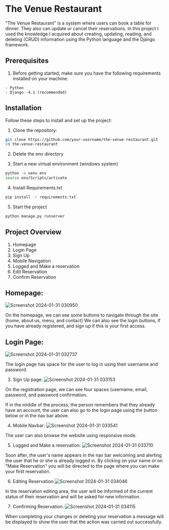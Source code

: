 # The Venue Restaurant

"The Venue Restaurant" is a system where users can book a table for dinner. They also can update or cancel their reservations.
In this project I used the knowledge I acquired about creating, updating, reading, and deleting (CRUD) information using the Python language and the Django framework.


## Prerequisites

1. Before getting started, make sure you have the following requirements installed on your machine:
```
- Python
- Django -4.1 (recommended)
```
## Installation

Follow these steps to install and set up the project:

1. Clone the repository:

```bash
git clone https://github.com/your-username/the-venue-restaurant.git
cd the-venue-restaurant
```
2. Delete the env directory
  
3. Start a new virtual environment (windows system)
```bash
python -m venv env
source env/Scripts/activate
```

4. Install Requirements.txt
```bash
pip install -r requirements.txt
```

5. Start the project
```bash
python manage.py runserver
```
   

## Project Overview
1. Homepage
2. Login Page
3. Sign Up
4. Mobile Navigation
5. Logged and Make a reservation
6. Edit Reservation
7. Confirm Reservation

## Homepage:
![Screenshot 2024-01-31 030950](https://github.com/felipesimao1/The-Venue-Restaurant/assets/31260554/13b91797-89da-4fc3-974f-d9e7b2f0aadc)

On the homepage, we can see some buttons to navigate through the site (home, about us, menu, and contact)
We can also see the login buttons, if you have already registered, and sign up if this is your first access.

## Login Page:
![Screenshot 2024-01-31 032737](https://github.com/felipesimao1/The-Venue-Restaurant/assets/31260554/679c609e-f5a5-4b31-90ed-d83fc6f33c14)

The login page has space for the user to log in using their username and password.

3. Sign Up page:
![Screenshot 2024-01-31 033153](https://github.com/felipesimao1/The-Venue-Restaurant/assets/31260554/70658caa-2f4e-4275-b848-a79b0ea157bd)

On the registration page, we can see four spaces (username, email, password, and password confirmation.

If in the middle of the process, the person remembers that they already have an account, the user can also go to the login page using the button below or in the nav bar above.

4. Mobile Navbar:
![Screenshot 2024-01-31 033541](https://github.com/felipesimao1/The-Venue-Restaurant/assets/31260554/5f6c028f-99d8-4e78-a6fc-331174b0b969)

The user can also browse the website using responsive mode.

5. Logged and Make a reservation:
![Screenshot 2024-01-31 033710](https://github.com/felipesimao1/The-Venue-Restaurant/assets/31260554/55531c61-74eb-44b7-bc95-2af9963ab0a5)

Soon after, the user's name appears in the nav bar welcoming and alerting the user that he or she is already logged in. By clicking on your name or on "Make Reservation" you will be directed to the page where you can make your first reservation.

6. Editing Reservation
![Screenshot 2024-01-31 034046](https://github.com/felipesimao1/The-Venue-Restaurant/assets/31260554/37b16a2d-5ffd-4f66-ae9e-c4123e20a693)

In the reservation editing area, the user will be informed of the current status of their reservation and will be asked for new information.

7. Confirming Reservation:
![Screenshot 2024-01-31 034115](https://github.com/felipesimao1/The-Venue-Restaurant/assets/31260554/b0dd103d-6e4a-4c6e-8dd3-cce5e00ebdaf)

When completing your changes or deleting your reservation a message will be displayed to show the user that the action was carried out successfully.


